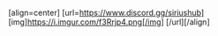 [align=center]
[url=https://www.discord.gg/siriushub]
[img]https://i.imgur.com/f3Rrjp4.png[/img]
[/url][/align]
